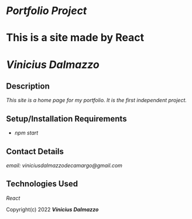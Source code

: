 # _Portfolio Project_

# This is a site made by React

# _Vinicius Dalmazzo_

## Description

_This site is a home page for my portfolio. It is the first independent project._

## Setup/Installation Requirements

* _npm start_

## Contact Details

_email: viniciusdalmazzodecamargo@gmail.com_

## Technologies Used

_React_


Copyright(c) 2022 **_Vinicius Dalmazzo_**